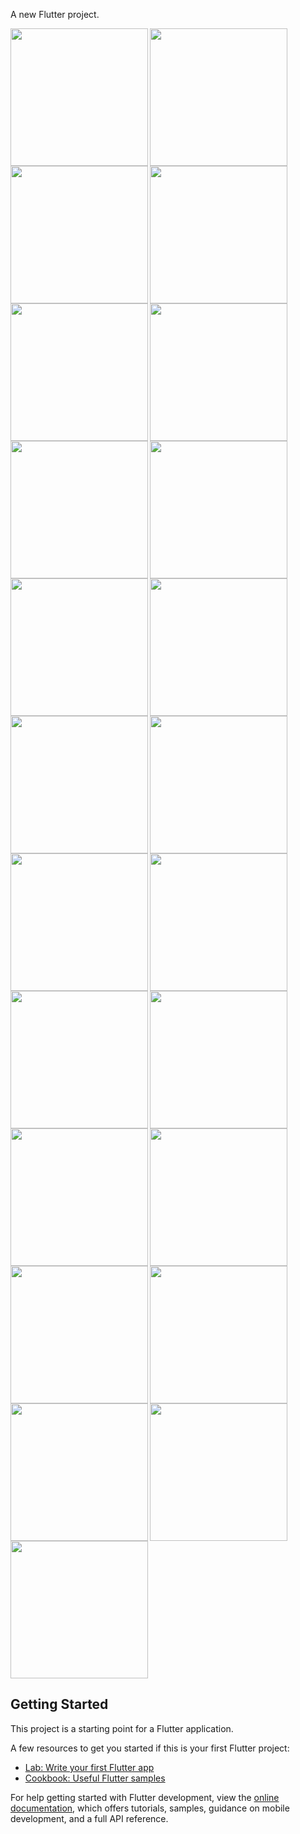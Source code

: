 A new Flutter project.

<img align="left" src="https://github.com/sanjanasangani/quotes_app_flutter_/assets/131368083/8d581487-57e3-4e28-9a96-7442828bdd2b" width="220px">
<img align="left" src="https://github.com/sanjanasangani/quotes_app_flutter_/assets/131368083/5e12d2f4-eb40-47f0-86e0-86071b36dc2b" width="220px">
<img src="https://github.com/sanjanasangani/quotes_app_flutter_/assets/131368083/2cbb4a09-fff1-4a9b-9e28-a2decd02143d" width="220px">

<img align="left" src="https://github.com/sanjanasangani/quotes_app_flutter_/assets/131368083/c48eb3e9-8a81-4a53-a6f1-4a8585b9ffcc" width="220px">
<img align="left" src="https://github.com/sanjanasangani/quotes_app_flutter_/assets/131368083/105a3fdd-f39f-44ae-a8ef-de47fa4bd208" width="220px">
<img src="https://github.com/sanjanasangani/quotes_app_flutter_/assets/131368083/3ec32773-45fe-421c-af5b-bf401b6b993b" width="220px">

<img align="left" src="https://github.com/sanjanasangani/quotes_app_flutter_/assets/131368083/c942de2f-9c13-4472-9192-9ee518f3cb48" width="220px">
<img align="left" src="https://github.com/sanjanasangani/quotes_app_flutter_/assets/131368083/1112ee70-7d82-4507-a79b-591c756b4fd1" width="220px">
<img src="https://github.com/sanjanasangani/quotes_app_flutter_/assets/131368083/d652f102-4aaa-45bd-9944-37342bbb5814" width="220px">

<img align="left" src="https://github.com/sanjanasangani/quotes_app_flutter_/assets/131368083/d0e72ecb-6654-4a42-a4f1-76237ea1e814" width="220px">
<img align="left" src="https://github.com/sanjanasangani/quotes_app_flutter_/assets/131368083/679373cf-a54e-454f-82cf-1b4afe4fb2eb" width="220px">
<img src="https://github.com/sanjanasangani/quotes_app_flutter_/assets/131368083/46b7ec94-d6df-438a-bc17-536c79583854" width="220px">

<img align="left" src="https://github.com/sanjanasangani/quotes_app_flutter_/assets/131368083/4b23d18b-1b6e-45a0-ba3d-65ca5556004d" width="220px">
<img align="left" src="https://github.com/sanjanasangani/quotes_app_flutter_/assets/131368083/c8166ff7-8c26-4167-8d1e-61197d058b65" width="220px">
<img src="https://github.com/sanjanasangani/quotes_app_flutter_/assets/131368083/4187e858-c1f2-45af-919d-cd22aa639c13" width="220px">

<img align="left" src="https://github.com/sanjanasangani/quotes_app_flutter_/assets/131368083/10aeb455-6029-4878-9050-c97d185b0e5b" width="220px">
<img align="left" src="https://github.com/sanjanasangani/quotes_app_flutter_/assets/131368083/fb5069bf-8482-4e43-b254-e822e5904a20" width="220px">
<img src="https://github.com/sanjanasangani/quotes_app_flutter_/assets/131368083/33251ea2-ca2f-47e1-8459-6b8a941f3c0b" width="220px">

<img align="left" src="https://github.com/sanjanasangani/quotes_app_flutter_/assets/131368083/84acb316-2cf2-4c8d-9b8b-89267ca46322" width="220px">
<img align="left" src="https://github.com/sanjanasangani/quotes_app_flutter_/assets/131368083/ad69231f-31ef-408e-8ab7-7e7fc356f7b9" width="220px">
<img src="https://github.com/sanjanasangani/quotes_app_flutter_/assets/131368083/06d1b14d-50c0-4383-8f88-7e29a1a46353" width="220px">

<img align="left" src="https://github.com/sanjanasangani/quotes_app_flutter_/assets/131368083/1af1383b-46ac-4cbc-872b-124388d3c4cb" width="220px">
<img src="https://github.com/sanjanasangani/quotes_app_flutter_/assets/131368083/cab12a66-42d5-44df-a219-741302733076" width="220px">




## Getting Started

This project is a starting point for a Flutter application.

A few resources to get you started if this is your first Flutter project:

- [Lab: Write your first Flutter app](https://docs.flutter.dev/get-started/codelab)
- [Cookbook: Useful Flutter samples](https://docs.flutter.dev/cookbook)

For help getting started with Flutter development, view the
[online documentation](https://docs.flutter.dev/), which offers tutorials,
samples, guidance on mobile development, and a full API reference.
